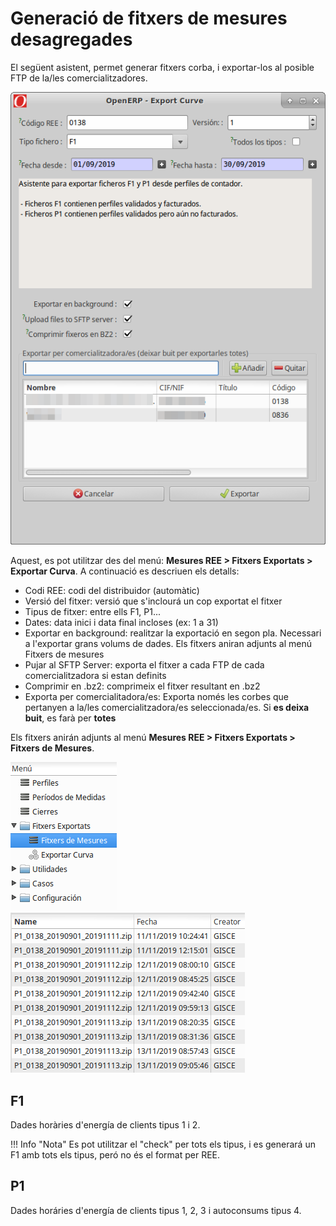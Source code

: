 # Generació de fitxers de mesures desagregades

El següent asistent, permet generar fitxers corba, i exportar-los al posible FTP
de la/les comercialitzadores.

![](_static/medidas/f1.png)

Aquest, es pot utilitzar des del menú: **Mesures REE > Fitxers Exportats > Exportar Curva**.
A continuació es descriuen els detalls:

* Codi REE: codi del distribuidor (automàtic)
* Versió del fitxer: versió que s'inclourá un cop exportat el fitxer
* Tipus de fitxer: entre ells F1, P1...
* Dates: data inici i data final incloses (ex: 1 a 31)
* Exportar en background: realitzar la exportació en segon pla. Necessari a
l'exportar grans volums de dades. Els fitxers aniran adjunts al menú Fitxers de
mesures
* Pujar al SFTP Server: exporta el fitxer a cada FTP de cada comercialitzadora
si estan definits
* Comprimir en .bz2: comprimeix el fitxer resultant en .bz2
* Exporta per comercialitadora/es: Exporta només les corbes que pertanyen a
la/les comercialitzadora/es seleccionada/es. Si **es deixa buit**, es farà per
**totes**

Els fitxers anirán adjunts al menú **Mesures REE > Fitxers Exportats > Fitxers de Mesures**.

![](_static/medidas/menu_desagregados.png)
![](_static/medidas/ficheros_desagregados_generados.png)

## F1

Dades horàries d'energía de clients tipus 1 i 2.

!!! Info "Nota"
    Es pot utilitzar el "check" per tots els tipus, i es generará un F1 amb
    tots els tipus, peró no és el format per REE.


## P1

Dades horáries d'energía de clients tipus 1, 2, 3 i autoconsums tipus 4.
